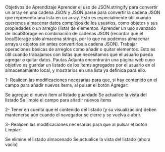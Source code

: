 Objetivos de Aprendizaje
Aprender el uso de JSON.stringify para convertir un array en una cadena JSON y JSON.parse para convertir la cadena JSON que representa una lista en un array. Esto es especialmente útil cuando queremos almacenar datos complejos de los usuarios, como objetos y sus propiedades o un arreglo (lista) de elementos.
Aprender un uso avanzado de localStorage en combinación de cadenas JSON (recordar que el localStorage sólo almacena strings, por lo que no podemos almacenar arrays u objetos sin antes convertirlos a cadena JSON).
Trabajar operaciones básicas de arreglos como añadir o quitar elementos. Esto es útil cuando trabajamos con listas que necesitamos que el usuario pueda agregar o quitar datos.
 Pautas
Adjunta encontrarán una página web cuyo objetivo es guardar un listado de los ítems agregados por el usuario en el almacenamiento local, y mostrarlos en una lista ya definida para ello.


1- Realicen las modificaciones necesarias para que, si hay contenido en el campo para añadir nuevos ítems, al pulsar el botón Agregar:

Se agregue el nuevo ítem al listado guardado
Se actualice la vista del listado
Se limpie el campo para añadir nuevos ítems

2- Tener en cuenta que el contenido del listado (y su visualización) deben mantenerse aún cuando el navegador se cierre y se vuelva a abrir.

3- Realicen las modificaciones necesarias para que al pulsar el botón Limpiar:

Se elimine el listado almacenado
Se actualice la vista del listado (ahora vacío)
